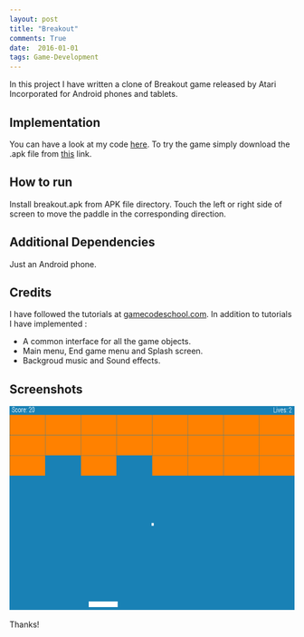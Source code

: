 ```yaml
---
layout: post
title: "Breakout"
comments: True
date:  2016-01-01
tags: Game-Development
---
```


In this project I have written a clone of Breakout game released by Atari Incorporated for Android phones and tablets.

## Implementation

You can have a look at my code [here](https://github.com/IshankGulati/Breakout/tree/master/Android%20Studio%20project/Breakout). To try the game simply download the .apk file from [this](https://github.com/IshankGulati/Breakout/tree/master/APK%20file) link.

## How to run

Install breakout.apk from APK file directory. Touch the left or right side of screen to move the paddle in the corresponding direction.

## Additional Dependencies

Just an Android phone.

## Credits

I have followed the tutorials at [gamecodeschool.com](gamecodeschool.com). In addition to tutorials I have implemented :

* A common interface for all the game objects.
* Main menu, End game menu and Splash screen.
* Backgroud music and Sound effects.

## Screenshots

<center><img src="/assets/breakout.png" alt="breakout" style="width:640px;height:360px;"/></center>

Thanks!